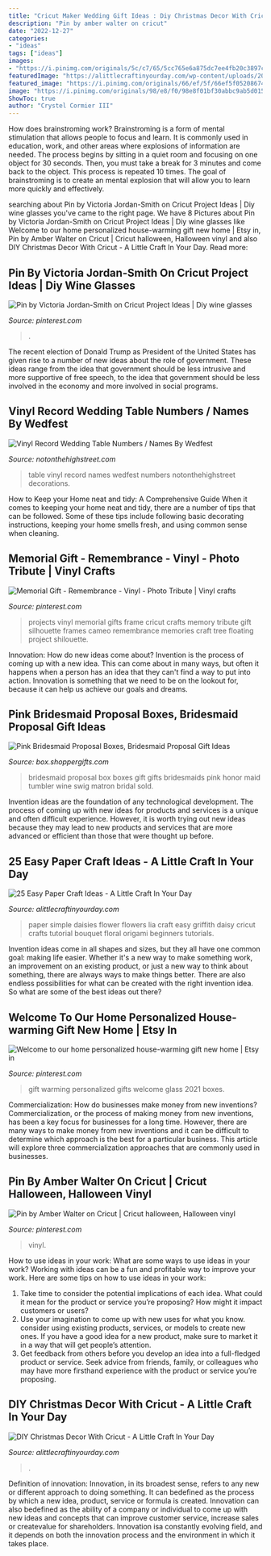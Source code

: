 ```yaml
---
title: "Cricut Maker Wedding Gift Ideas : Diy Christmas Decor With Cricut"
description: "Pin by amber walter on cricut"
date: "2022-12-27"
categories:
- "ideas"
tags: ["ideas"]
images:
- "https://i.pinimg.com/originals/5c/c7/65/5cc765e6a875dc7ee4fb20c3897c2de3.jpg"
featuredImage: "https://alittlecraftinyourday.com/wp-content/uploads/2017/11/24-2.jpg"
featured_image: "https://i.pinimg.com/originals/66/ef/5f/66ef5f0520867400b03bf3a31a658edf.jpg"
image: "https://i.pinimg.com/originals/98/e8/f0/98e8f01bf30abbc9ab5d015fe5ddfb49.jpg"
ShowToc: true
author: "Crystel Cormier III"
---
```



How does brainstroming work?
Brainstroming is a form of mental stimulation that allows people to focus and learn. It is commonly used in education, work, and other areas where explosions of information are needed. The process begins by sitting in a quiet room and focusing on one object for 30 seconds. Then, you must take a break for 3 minutes and come back to the object. This process is repeated 10 times. The goal of brainstroming is to create an mental explosion that will allow you to learn more quickly and effectively.

	

		
searching about Pin by Victoria Jordan-Smith on Cricut Project Ideas | Diy wine glasses you've came to the right page. We have 8 Pictures about Pin by Victoria Jordan-Smith on Cricut Project Ideas | Diy wine glasses like Welcome to our home personalized house-warming gift new home | Etsy in, Pin by Amber Walter on Cricut | Cricut halloween, Halloween vinyl and also DIY Christmas Decor With Cricut - A Little Craft In Your Day. Read more:
		
    
## Pin By Victoria Jordan-Smith On Cricut Project Ideas | Diy Wine Glasses

<img loading=lazy src="https://i.pinimg.com/originals/5c/c7/65/5cc765e6a875dc7ee4fb20c3897c2de3.jpg" onerror="this.onerror=null;this.src='https://tse2.mm.bing.net/th?id=OIP.gWYDmkTF_-uTKvB4IbalJQHaKf&amp;pid=15.1';" alt="Pin by Victoria Jordan-Smith on Cricut Project Ideas | Diy wine glasses">

_Source: pinterest.com_

>. 

	

The recent election of Donald Trump as President of the United States has given rise to a number of new ideas about the role of government. These ideas range from the idea that government should be less intrusive and more supportive of free speech, to the idea that government should be less involved in the economy and more involved in social programs.

    
## Vinyl Record Wedding Table Numbers / Names By Wedfest

<img loading=lazy src="https://cdn.notonthehighstreet.com/fs/06/ef/0248-7a59-4226-847b-5c689fe31e32/original_vinyl-record-wedding-table-numbers-names.jpg" onerror="this.onerror=null;this.src='https://tse2.mm.bing.net/th?id=OIP.KspL6v8_rrozrPf9oAFGyQHaKh&amp;pid=15.1';" alt="Vinyl Record Wedding Table Numbers / Names By Wedfest">

_Source: notonthehighstreet.com_

>table vinyl record names wedfest numbers notonthehighstreet decorations. 

	

How to Keep your Home neat and tidy: A Comprehensive Guide
When it comes to keeping your home neat and tidy, there are a number of tips that can be followed. Some of these tips include following basic decorating instructions, keeping your home smells fresh, and using common sense when cleaning.

    
## Memorial Gift - Remembrance - Vinyl - Photo Tribute | Vinyl Crafts

<img loading=lazy src="https://i.pinimg.com/originals/66/ef/5f/66ef5f0520867400b03bf3a31a658edf.jpg" onerror="this.onerror=null;this.src='https://tse3.mm.bing.net/th?id=OIP.RfccG_uE3Airehr1r-2nggAAAA&amp;pid=15.1';" alt="Memorial Gift - Remembrance - Vinyl - Photo Tribute | Vinyl crafts">

_Source: pinterest.com_

>projects vinyl memorial gifts frame cricut crafts memory tribute gift silhouette frames cameo remembrance memories craft tree floating project shilouette. 

	

Innovation: How do new ideas come about?
Invention is the process of coming up with a new idea. This can come about in many ways, but often it happens when a person has an idea that they can't find a way to put into action. Innovation is something that we need to be on the lookout for, because it can help us achieve our goals and dreams.

    
## Pink Bridesmaid Proposal Boxes, Bridesmaid Proposal Gift Ideas

<img loading=lazy src="https://box.shoppergifts.com/wp-content/uploads/2020/08/Pink-Bridesmaid-Proposal-Boxes-Bridesmaid-Proposal-Gift-Ideas-Bridesmaid-Proposal.jpg" onerror="this.onerror=null;this.src='https://tse2.mm.bing.net/th?id=OIP.d-jKNCHjt3XPXe-5hooNXgHaJ4&amp;pid=15.1';" alt="Pink Bridesmaid Proposal Boxes, Bridesmaid Proposal Gift Ideas">

_Source: box.shoppergifts.com_

>bridesmaid proposal box boxes gift gifts bridesmaids pink honor maid tumbler wine swig matron bridal sold. 

	

Invention ideas are the foundation of any technological development. The process of coming up with new ideas for products and services is a unique and often difficult experience. However, it is worth trying out new ideas because they may lead to new products and services that are more advanced or efficient than those that were thought up before.

    
## 25 Easy Paper Craft Ideas - A Little Craft In Your Day

<img loading=lazy src="https://alittlecraftinyourday.com/wp-content/uploads/2017/11/24-2.jpg" onerror="this.onerror=null;this.src='https://tse3.mm.bing.net/th?id=OIP.tNj4r32IAUK6ENh1eNYHVgHaHa&amp;pid=15.1';" alt="25 Easy Paper Craft Ideas - A Little Craft In Your Day">

_Source: alittlecraftinyourday.com_

>paper simple daisies flower flowers lia craft easy griffith daisy cricut crafts tutorial bouquet floral origami beginners tutorials. 

	

Invention ideas come in all shapes and sizes, but they all have one common goal: making life easier. Whether it's a new way to make something work, an improvement on an existing product, or just a new way to think about something, there are always ways to make things better. There are also endless possibilities for what can be created with the right invention idea. So what are some of the best ideas out there?

    
## Welcome To Our Home Personalized House-warming Gift New Home | Etsy In

<img loading=lazy src="https://i.pinimg.com/736x/04/d2/9b/04d29b1257713c50eadb8ab5b9e14581.jpg" onerror="this.onerror=null;this.src='https://tse1.mm.bing.net/th?id=OIP.flLQtTJYiwSVE1mKstyR3wHaHi&amp;pid=15.1';" alt="Welcome to our home personalized house-warming gift new home | Etsy in">

_Source: pinterest.com_

>gift warming personalized gifts welcome glass 2021 boxes. 

	

Commercialization: How do businesses make money from new inventions?
Commercialization, or the process of making money from new inventions, has been a key focus for businesses for a long time. However, there are many ways to make money from new inventions and it can be difficult to determine which approach is the best for a particular business. This article will explore three commercialization approaches that are commonly used in businesses.

    
## Pin By Amber Walter On Cricut | Cricut Halloween, Halloween Vinyl

<img loading=lazy src="https://i.pinimg.com/originals/98/e8/f0/98e8f01bf30abbc9ab5d015fe5ddfb49.jpg" onerror="this.onerror=null;this.src='https://tse3.mm.bing.net/th?id=OIP.Qid5OjAkIzbiirQQK62JlAHaJ4&amp;pid=15.1';" alt="Pin by Amber Walter on Cricut | Cricut halloween, Halloween vinyl">

_Source: pinterest.com_

>vinyl. 

	

How to use ideas in your work: What are some ways to use ideas in your work?
Working with ideas can be a fun and profitable way to improve your work. Here are some tips on how to use ideas in your work: 
1. Take time to consider the potential implications of each idea. What could it mean for the product or service you’re proposing? How might it impact customers or users? 
2. Use your imagination to come up with new uses for what you know. consider using existing products, services, or models to create new ones. If you have a good idea for a new product, make sure to market it in a way that will get people’s attention. 
3. Get feedback from others before you develop an idea into a full-fledged product or service. Seek advice from friends, family, or colleagues who may have more firsthand experience with the product or service you’re proposing.

    
## DIY Christmas Decor With Cricut - A Little Craft In Your Day

<img loading=lazy src="https://d3hpqhobc0jvex.cloudfront.net/2017/12/4-2.jpg" onerror="this.onerror=null;this.src='https://tse3.mm.bing.net/th?id=OIP.guhfQbYeGZuE24dw0EhPyAHaLK&amp;pid=15.1';" alt="DIY Christmas Decor With Cricut - A Little Craft In Your Day">

_Source: alittlecraftinyourday.com_

>. 

	

Definition of innovation:
Innovation, in its broadest sense, refers to any new or different approach to doing something. It can bedefined as the process by which a new idea, product, service or formula is created. Innovation can also bedefined as the ability of a company or individual to come up with new ideas and concepts that can improve customer service, increase sales or createvalue for shareholders. Innovation isa constantly evolving field, and it depends on both the innovation process and the environment in which it takes place.

